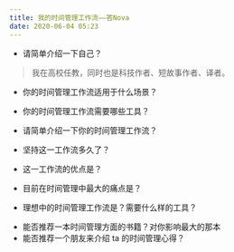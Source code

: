 ```yaml
---
title: 我的时间管理工作流——答Nova
date: 2020-06-04 05:23
---
```


- 请简单介绍一下自己？
>  我在高校任教，同时也是科技作者、短故事作者、译者。
- 你的时间管理工作流适用于什么场景？
> 
- 你的时间管理工作流需要哪些工具？
> 
- 请简单介绍一下你的时间管理工作流？
> 
- 坚持这一工作流多久了？
> 
- 这一工作流的优点是？
> 
- 目前在时间管理中最大的痛点是？
> 
- 理想中的时间管理工作流是？需要什么样的工具？
> 
- 能否推荐一本时间管理方面的书籍？对你影响最大的那本
- 能否推荐一个朋友来介绍 ta 的时间管理心得？